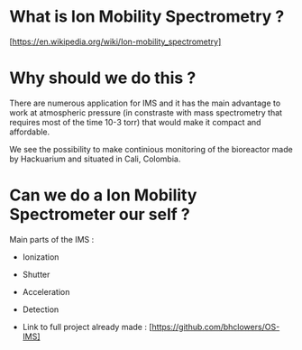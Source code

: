 # What is Ion Mobility Spectrometry ?

[https://en.wikipedia.org/wiki/Ion-mobility_spectrometry]



# Why should we do this ?

There are numerous application for IMS and it has the main advantage to work at atmospheric pressure (in constraste with mass spectrometry that requires most of the time 10-3 torr) that would make it compact and affordable.

We see the possibility to make continious monitoring of the bioreactor made by Hackuarium and situated in Cali, Colombia.


# Can we do a Ion Mobility Spectrometer our self ?

Main parts of the IMS :

- Ionization
- Shutter
- Acceleration
- Detection 


- Link to full project already made : [https://github.com/bhclowers/OS-IMS]
